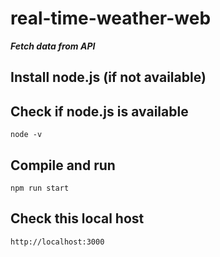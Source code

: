 # real-time-weather-web
***Fetch data from API***

## Install node.js (if not available)

## Check if node.js is available
```
node -v
```

## Compile and run
```
npm run start
```

## Check this local host
```
http://localhost:3000
```
